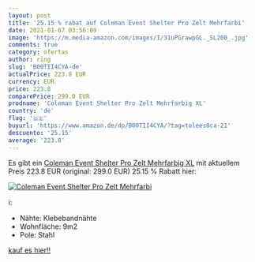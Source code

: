 ```yaml
---
layout: post
title: '25.15 % rabat auf Coleman Event Shelter Pro Zelt Mehrfarbi'
date: 2021-01-07 03:56:09
image: 'https://m.media-amazon.com/images/I/31uPGrawpGL._SL200_.jpg'
comments: true
category: ofertas
author: ring
slug: 'B00TII4CYA-de'
actualPrice: 223.8 EUR
currency: EUR
price: 223.8
comparePrice: 299.0 EUR
prodname: 'Coleman Event Shelter Pro Zelt Mehrfarbig XL'
country: 'de'
flag: '🇩🇪'
buyurl: 'https://www.amazon.de/dp/B00TII4CYA/?tag=tolees0ca-21'
descuento: '25.15'
average: '223.8'
---
```


Es gibt ein [Coleman Event Shelter Pro Zelt Mehrfarbig XL](https://www.amazon.de/dp/B00TII4CYA/?tag=tolees0ca-21) mit aktuellem Preis 223.8 EUR (original: 299.0 EUR) 25.15 % Rabatt hier:

[![Coleman Event Shelter Pro Zelt Mehrfarbi](https://m.media-amazon.com/images/I/31uPGrawpGL._SL200_.jpg)](https://www.amazon.de/dp/B00TII4CYA/?tag=tolees0ca-21)

ℹ️:

- Nähte: Klebebandnähte
- Wohnfläche: 9m2
- Pole: Stahl

[kauf es hier!!](https://www.amazon.de/dp/B00TII4CYA/?tag=tolees0ca-21)
